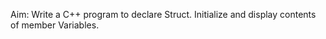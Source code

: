 Aim:
     Write a C++ program to declare Struct. Initialize and display contents of member Variables.
